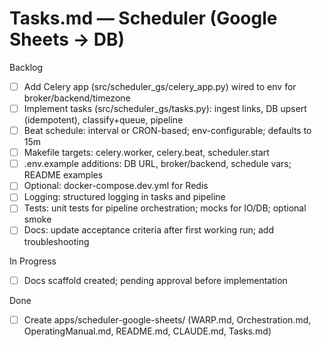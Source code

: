 # Tasks.md — Scheduler (Google Sheets → DB)

Backlog
- [ ] Add Celery app (src/scheduler_gs/celery_app.py) wired to env for broker/backend/timezone
- [ ] Implement tasks (src/scheduler_gs/tasks.py): ingest links, DB upsert (idempotent), classify+queue, pipeline
- [ ] Beat schedule: interval or CRON-based; env-configurable; defaults to 15m
- [ ] Makefile targets: celery.worker, celery.beat, scheduler.start
- [ ] .env.example additions: DB URL, broker/backend, schedule vars; README examples
- [ ] Optional: docker-compose.dev.yml for Redis
- [ ] Logging: structured logging in tasks and pipeline
- [ ] Tests: unit tests for pipeline orchestration; mocks for IO/DB; optional smoke
- [ ] Docs: update acceptance criteria after first working run; add troubleshooting

In Progress
- [ ] Docs scaffold created; pending approval before implementation

Done
- [ ] Create apps/scheduler-google-sheets/ (WARP.md, Orchestration.md, OperatingManual.md, README.md, CLAUDE.md, Tasks.md)

